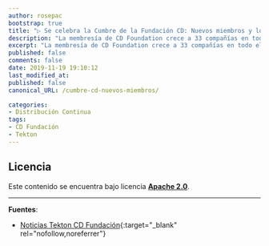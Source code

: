 ```yaml
---
author: rosepac
bootstrap: true
title: "▷ Se celebra la Cumbre de la Fundación CD: Nuevos miembros y los objetivos estratégicos para 2020"
description: "La membresía de CD Foundation crece a 33 compañías en todo el mundo, incluidos los miembros Premier CapitalOne, CircleCI, Cloudbees, Google, Huawei, IBM, jFrog, Netflix y Salesforce"
excerpt: "La membresía de CD Foundation crece a 33 compañías en todo el mundo, incluidos los miembros Premier CapitalOne, CircleCI, Cloudbees, Google, Huawei, IBM, jFrog, Netflix y Salesforce"
published: false
comments: false
date: 2019-11-19 19:10:12
last_modified_at: 
published: false
canonical_URL: /cumbre-cd-nuevos-miembros/

categories:
- Distribución Continua
tags:
- CD Fundación
- Tekton
---
```


<!-- ESTA PAGINA VA AQUI- https://cd.foundation/projects/ -->
<!-- OTRAS PAGINAS QUE TRADUCIR: ¿cómo medimos el crecimiento de nuestros proyectos: https://cd.foundation/blog/2019/11/14/how-do-we-measure-the-growth-of-cd-foundation-projects-and-their-communities/? -->
<!-- LANDSCAPE DE LA CDF: https://landscape.cd.foundation/ , https://cd.foundation/blog/2019/11/13/the-cd-interactive-landscape-is-live/ -->
<!-- 9 PUNTOS ESTRATEGICOS: https://cd.foundation/blog/2019/10/17/cdfs-governing-board-unveils-9-strategic-goals/ -->
<!-- QUE ES OUTRECHY: https://www.outreachy.org/# , https://cd.foundation/blog/2019/10/11/cd-foundation-is-participating-in-outreachy/, -->
<!-- CDF SEGURIDAD https://lists.cd.foundation/g/sig-security , https://cd.foundation/blog/2019/10/10/announcing-the-cdf-security-sig/ -->


## Licencia

Este contenido se encuentra bajo licencia **[Apache 2.0](https://es.wikipedia.org/wiki/Apache_License)**.

_____

**Fuentes**:

* [Noticias Tekton CD Fundación](https://cd.foundation/announcement/2019/11/18/continuous-delivery-foundation-hosts-cd-summit/){:target="_blank" rel="nofollow,noreferrer"}